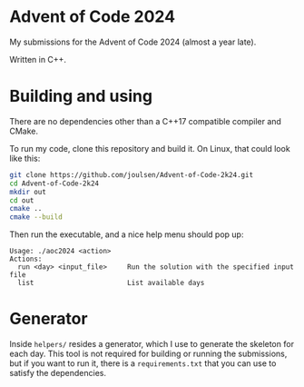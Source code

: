 # Advent of Code 2024
My submissions for the Advent of Code 2024 (almost a year late).

Written in C++.

# Building and using
There are no dependencies other than a C++17 compatible compiler and CMake.

To run my code, clone this repository and build it. On Linux, that could look like this:

```sh
git clone https://github.com/joulsen/Advent-of-Code-2k24.git
cd Advent-of-Code-2k24
mkdir out
cd out
cmake ..
cmake --build
```

Then run the executable, and a nice help menu should pop up:
```
Usage: ./aoc2024 <action>
Actions:
  run <day> <input_file>     Run the solution with the specified input file
  list                       List available days
```

# Generator
Inside `helpers/` resides a generator, which I use to generate the skeleton for each day.
This tool is not required for building or running the submissions, but if you want to run it, there is a `requirements.txt` that you can use to satisfy the dependencies.